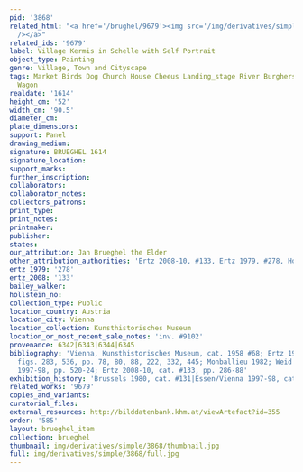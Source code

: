 ```yaml
---
pid: '3868'
related_html: "<a href='/brughel/9679'><img src='/img/derivatives/simple/9679/thumbnail.jpg'
  /></a>"
related_ids: '9679'
label: Village Kermis in Schelle with Self Portrait
object_type: Painting
genre: Village, Town and Cityscape
tags: Market Birds Dog Church House Cheeus Landing_stage River Burghers Kermis Boat
  Wagon
realdate: '1614'
height_cm: '52'
width_cm: '90.5'
diameter_cm: 
plate_dimensions: 
support: Panel
drawing_medium: 
signature: BRUEGHEL 1614
signature_location: 
support_marks: 
further_inscription: 
collaborators: 
collaborator_notes: 
collectors_patrons: 
print_type: 
print_notes: 
printmaker: 
publisher: 
states: 
our_attribution: Jan Brueghel the Elder
other_attribution_authorities: 'Ertz 2008-10, #133, Ertz 1979, #278, Honig database'
ertz_1979: '278'
ertz_2008: '133'
bailey_walker: 
hollstein_no: 
collection_type: Public
location_country: Austria
location_city: Vienna
location_collection: Kunsthistorisches Museum
location_or_most_recent_sale_notes: 'inv. #9102'
provenance: 6342|6343|6344|6345
bibliography: 'Vienna, Kunsthistorisches Museum, cat. 1958 #68; Ertz 1979, cat. #278,
  figs. 283, 536, pp. 78, 80, 88, 222, 332, 445; Monballieu 1982; Weid in Essen/Vienna
  1997-98, pp. 520-24; Ertz 2008-10, cat. #133, pp. 286-88'
exhibition_history: 'Brussels 1980, cat. #131|Essen/Vienna 1997-98, cat. #199'
related_works: '9679'
copies_and_variants: 
curatorial_files: 
external_resources: http://bilddatenbank.khm.at/viewArtefact?id=355
order: '585'
layout: brueghel_item
collection: brueghel
thumbnail: img/derivatives/simple/3868/thumbnail.jpg
full: img/derivatives/simple/3868/full.jpg
---
```

